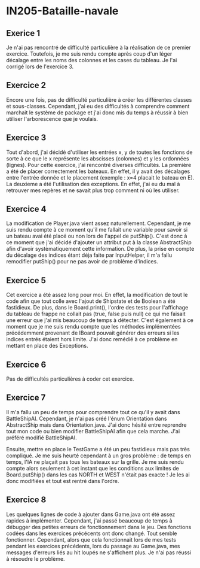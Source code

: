 # IN205-Bataille-navale

## Exerice 1 

  Je n'ai pas rencontré de difficulté particulière à la réalisation de ce premier exercice. Toutefois, je me suis rendu compte après coup d'un léger décalage entre les noms des colonnes et les cases du tableau. Je l'ai corrigé lors de l'exercice 3.
 
## Exercice 2

  Encore une fois, pas de difficulté particulière à créer les différentes classes et sous-classes. Cependant, j'ai eu des difficultés à comprendre comment marchait le système de package et j'ai donc mis du temps à réussir à bien utiliser l'arborescence que je voulais.
  
## Exercice 3
  
  Tout d'abord, j'ai décidé d'utiliser les entrées x, y de toutes les fonctions de sorte à ce que le x représente les abscisses (colonnes) et y les ordonnées (lignes).
  Pour cette exercice, j'ai rencontré diverses difficultés.
  La première a été de placer correctement les bateaux. En effet, il y avait des décalages entre l'entrée donnée et le placement (exemple : x=4 placait le bateau en E).
  La deuxieme a été l'utilisation des exceptions. En effet, j'ai eu du mal à retrouver mes repères et ne savait plus trop comment ni où les utiliser. 
 
## Exercice 4

  La modification de Player.java vient assez naturellement. Cependant, je me suis rendu compte à ce moment qu'il me fallait une variable pour savoir si un bateau avai été placé ou non lors de l'appel de putShip(). C'est donc à ce moment que j'ai décidé d'ajouter un attribut put à la classe AbstractShip afin d'avoir systèmatiquement cette information. De plus, la prise en compte du décalage des indices étant déja faite par InputHelper, il m'a fallu remodifier putShip() pour ne pas avoir de problème d'indices.
  
## Exercice 5

  Cet exercice a été assez long pour moi. En effet, la modification de tout le code afin que tout colle avec l'ajout de Shipstate et de Boolean a été fastidieux. De plus, dans le Board.print(), l'ordre des tests pour l'affichage du tableau de frappe ne collait pas (true, false puis null) ce qui me faisait une erreur que j'ai mis beaucoup de temps à détecter. 
  C'est également à ce moment que je me suis rendu compte que les méthodes implémentées précédemment provenant de IBoard pouvait générer des erreurs si les indices entrés étaient hors limite. J'ai donc remédié à ce problème en mettant en place des Exceptions.

## Exercice 6

Pas de difficultés particulières à coder cet exercice.
  
## Exercice 7

Il m'a fallu un peu de temps pour comprendre tout ce qu'il y avait dans BattleShipAI. Cependant, je n'ai pas créé l'énum Orientation dans AbstractShip mais dans Orientation.java. J'ai donc hésité entre reprendre tout mon code ou bien modifier BattleShipAI afin que cela marche. J'ai préféré modifié BattleShipAI.

Ensuite, mettre en place le TestGame a été un peu fastidieux mais pas très compliqué. Je me suis heurté cependant à un gros problème : de temps en temps, l'IA ne plaçait pas tous les bateaux sur la grille. Je me suis rendu compte alors seulement à cet instant que les conditions aux limites de Board.putShip() dans les cas NORTH et WEST n'était pas exacte ! Je les ai donc modifiées et tout est rentré dans l'ordre.

## Exercice 8 

  Les quelques lignes de code à ajouter dans Game.java ont été assez rapides à implémenter. Cependant, j'ai passé beaucoup de temps à débugger des petites erreurs de fonctionnement dans le jeu. Des fonctions codées dans les exercices précécents ont donc changé.
  Tout semble fonctionner. Cependant, alors que cela fonctionnait lors de mes tests pendant les exercices précédents, lors du passage au Game.java, mes messages d'erreurs liés au hit loupés ne s'affichent plus. Je n'ai pas réussi à résoudre le problème.


 
